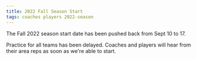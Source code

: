```yaml
---
title: 2022 Fall Season Start
tags: coaches players 2022-season
---
```


The Fall 2022 season start date has been pushed back from Sept 10 to 17.

Practice for all teams has been delayed. Coaches and players will hear from
their area reps as soon as we're able to start.
